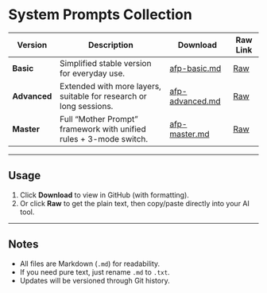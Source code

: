 # System Prompts Collection

| Version      | Description                                                        | Download                             | Raw Link                                                                                   |
| ------------ | ------------------------------------------------------------------ | ------------------------------------ | ------------------------------------------------------------------------------------------ |
| **Basic**    | Simplified stable version for everyday use.                        | [afp-basic.md](./afp-basic.md)       | [Raw](https://raw.githubusercontent.com/huikai79/afp-framework-site/refs/heads/main/system-prompts/afp-basic.md)    |
| **Advanced** | Extended with more layers, suitable for research or long sessions. | [afp-advanced.md](./afp-advanced.md) | [Raw](https://raw.githubusercontent.com/huikai79/afp-framework-site/refs/heads/main/system-prompts/afp-advanced.md) |
| **Master**   | Full “Mother Prompt” framework with unified rules + 3-mode switch. | [afp-master.md](./afp-master.md)     | [Raw](https://raw.githubusercontent.com/huikai79/afp-framework-site/refs/heads/main/system-prompts/afp-master.md)   |

---

## Usage

1. Click **Download** to view in GitHub (with formatting).
2. Or click **Raw** to get the plain text, then copy/paste directly into your AI tool.

---

## Notes

* All files are Markdown (`.md`) for readability.
* If you need pure text, just rename `.md` to `.txt`.
* Updates will be versioned through Git history.
